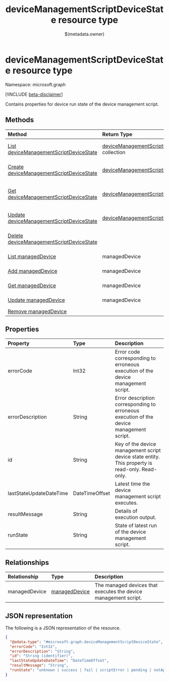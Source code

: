 ﻿---
title: "deviceManagementScriptDeviceState resource type"
description: "Contains properties for device run state of the device management script."
localization_priority: Normal
author: "$(metadata.owner)"
ms.prod: "microsoft-identity-platform"
doc_type: "resourcePageType"
---

# deviceManagementScriptDeviceState resource type

Namespace: microsoft.graph

[!INCLUDE [beta-disclaimer](../../includes/beta-disclaimer.md)]

Contains properties for device run state of the device management script.

## Methods

| Method                                                                                                | Return Type                                                                                 | Description                                                                      |
| :---------------------------------------------------------------------------------------------------- | :------------------------------------------------------------------------------------------ | :------------------------------------------------------------------------------- |
| [List deviceManagementScriptDeviceState](../api/intune-devicemanagementscriptdevicestate-list.md)     | [deviceManagementScriptDeviceState](intune-deviceManagementScriptDeviceState.md) collection | List properties and relationships of a deviceManagementScriptDeviceState object. |
| [Create deviceManagementScriptDeviceState](../api/intune-devicemanagementscriptdevicestate-create.md) | [deviceManagementScriptDeviceState](intune-deviceManagementScriptDeviceState.md)            | Create a new deviceManagementScriptDeviceState object.                           |
| [Get deviceManagementScriptDeviceState](../api/intune-devicemanagementscriptdevicestate-get.md)       | [deviceManagementScriptDeviceState](intune-deviceManagementScriptDeviceState.md)            | Read properties and relationships of a deviceManagementScriptDeviceState object. |
| [Update deviceManagementScriptDeviceState](../api/intune-devicemanagementscriptdevicestate-update.md) | [deviceManagementScriptDeviceState](intune-deviceManagementScriptDeviceState.md)            | Update the properties of a deviceManagementScriptDeviceState object.             |
| [Delete deviceManagementScriptDeviceState](../api/intune-devicemanagementscriptdevicestate-delete.md) |                                                                                             | Delete a deviceManagementScriptDeviceState object.                               |
| [List managedDevice](../api/intune-devicemanagementscriptdevicestate-list-manageddevice.md)           | managedDevice                                                                               | Get the managedDevice from a managedDevice navigation property.                  |
| [Add managedDevice](../api/intune-devicemanagementscriptdevicestate-post-manageddevice.md)            | managedDevice                                                                               | Add managedDevice by posting to the managedDevice collection.                    |
| [Get managedDevice](../api/intune-devicemanagementscriptdevicestate-get-manageddevice.md)             | managedDevice                                                                               | Read the properties and relationships of a managedDevice object.                 |
| [Update managedDevice](../api/intune-devicemanagementscriptdevicestate-update-manageddevice.md)       | managedDevice                                                                               | Update the properties of a managedDevice object.                                 |
| [Remove managedDevice](../api/intune-devicemanagementscriptdevicestate-delete-manageddevice.md)       |                                                                                             | Remove a managedDevice object.                                                   |

## Properties

| Property                | Type           | Description                                                                                     |
| :---------------------- | :------------- | :---------------------------------------------------------------------------------------------- |
| errorCode               | Int32          | Error code corresponding to erroneous execution of the device management script.                |
| errorDescription        | String         | Error description corresponding to erroneous execution of the device management script.         |
| id                      | String         | Key of the device management script device state entity. This property is read-only. Read-only. |
| lastStateUpdateDateTime | DateTimeOffset | Latest time the device management script executes.                                              |
| resultMessage           | String         | Details of execution output.                                                                    |
| runState                | String         | State of latest run of the device management script.                                            |

## Relationships

| Relationship  | Type                                           | Description                                                     |
| :------------ | :--------------------------------------------- | :-------------------------------------------------------------- |
| managedDevice | [managedDevice](../resources/manageddevice.md) | The managed devices that executes the device management script. |

## JSON representation

The following is a JSON representation of the resource.

<!-- {
  "blockType": "resource",
  "keyProperty": "id",
  "@odata.type": "microsoft.graph.deviceManagementScriptDeviceState",
  "baseType": "microsoft.graph.entity",
  "openType": False
}
-->

```json
{
  "@odata.type": "#microsoft.graph.deviceManagementScriptDeviceState",
  "errorCode": "Int32",
  "errorDescription": "String",
  "id": "String (identifier)",
  "lastStateUpdateDateTime": "DateTimeOffset",
  "resultMessage": "String",
  "runState": "unknown | success | fail | scriptError | pending | notApplicable"
}
```